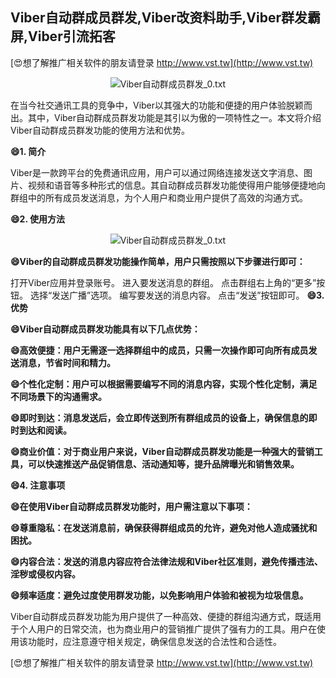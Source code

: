 ## **Viber自动群成员群发,Viber改资料助手,Viber群发霸屏,Viber引流拓客**

[😍想了解推广相关软件的朋友请登录 http://www.vst.tw](http://www.vst.tw)

 <center><img src="https://vst.tw/MP4/tuiguang/png/7.png" alt="Viber自动群成员群发_0.txt"></center>

在当今社交通讯工具的竞争中，Viber以其强大的功能和便捷的用户体验脱颖而出。其中，Viber自动群成员群发功能是其引以为傲的一项特性之一。本文将介绍Viber自动群成员群发功能的使用方法和优势。

**😄1. 简介**

Viber是一款跨平台的免费通讯应用，用户可以通过网络连接发送文字消息、图片、视频和语音等多种形式的信息。其自动群成员群发功能使得用户能够便捷地向群组中的所有成员发送消息，为个人用户和商业用户提供了高效的沟通方式。

**😄2. 使用方法**

 <center><img src="https://vst.tw/MP4/tuiguang/png/5.png" alt="Viber自动群成员群发_0.txt"></center>

**😄Viber的自动群成员群发功能操作简单，用户只需按照以下步骤进行即可：**

打开Viber应用并登录账号。
进入要发送消息的群组。
点击群组右上角的“更多”按钮。
选择“发送广播”选项。
编写要发送的消息内容。
点击“发送”按钮即可。
**😄3. 优势**

**😄Viber自动群成员群发功能具有以下几点优势：**

**😄高效便捷：用户无需逐一选择群组中的成员，只需一次操作即可向所有成员发送消息，节省时间和精力。**

**😄个性化定制：用户可以根据需要编写不同的消息内容，实现个性化定制，满足不同场景下的沟通需求。**

**😄即时到达：消息发送后，会立即传送到所有群组成员的设备上，确保信息的即时到达和阅读。**

**😄商业价值：对于商业用户来说，Viber自动群成员群发功能是一种强大的营销工具，可以快速推送产品促销信息、活动通知等，提升品牌曝光和销售效果。**

**😄4. 注意事项**

**😄在使用Viber自动群成员群发功能时，用户需注意以下事项：**

**😄尊重隐私：在发送消息前，确保获得群组成员的允许，避免对他人造成骚扰和困扰。**

**😄内容合法：发送的消息内容应符合法律法规和Viber社区准则，避免传播违法、淫秽或侵权内容。**

**😄频率适度：避免过度使用群发功能，以免影响用户体验和被视为垃圾信息。**

Viber自动群成员群发功能为用户提供了一种高效、便捷的群组沟通方式，既适用于个人用户的日常交流，也为商业用户的营销推广提供了强有力的工具。用户在使用该功能时，应注意遵守相关规定，确保信息发送的合法性和合适性。

[😍想了解推广相关软件的朋友请登录 http://www.vst.tw](http://www.vst.tw)




